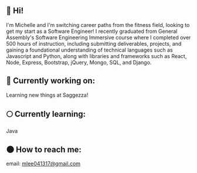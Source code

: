 ## 👼 Hi!

I'm Michelle and I'm switching career paths from the fitness field, looking to get my start as a Software Engineer! I recently graduated from General Assembly's Software Engineering Immersive course where I completed over 500 hours of instruction, including submitting deliverables, projects, and gaining a foundational understanding of technical languages such as Javascript and Python, along with libraries and frameworks such as React, Node, Express, Bootstrap, jQuery, Mongo, SQL, and Django. 

## 🌙 Currently working on:
Learning new things at Saggezza!

## 🌕 Currently learning:
Java

## 🌑 How to reach me:
email: mlee041317@gmail.com
